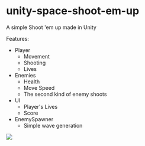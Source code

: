# unity-space-shoot-em-up
A simple Shoot 'em up made in Unity

Features:

- Player
    - Movement
    - Shooting
    - Lives
- Enemies
    - Health
    - Move Speed
    - The second kind of enemy shoots
- UI
    - Player's Lives
    - Score
- EnemySpawner
    - Simple wave generation

![](https://trello-attachments.s3.amazonaws.com/54d96ae8cd8a263bf8dd70e9/58983028e946e5ddb03f1249/3a89e3d58e89b7644df576ad206501b0/Space_Shooter_01.gif)